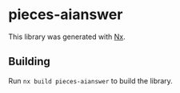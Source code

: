 # pieces-aianswer

This library was generated with [Nx](https://nx.dev).

## Building

Run `nx build pieces-aianswer` to build the library.
